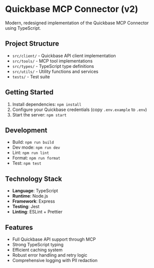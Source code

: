 # Quickbase MCP Connector (v2)

Modern, redesigned implementation of the Quickbase MCP Connector using TypeScript.

## Project Structure

- `src/client/` - Quickbase API client implementation
- `src/tools/` - MCP tool implementations
- `src/types/` - TypeScript type definitions
- `src/utils/` - Utility functions and services
- `tests/` - Test suite

## Getting Started

1. Install dependencies: `npm install`
2. Configure your Quickbase credentials (copy `.env.example` to `.env`)
3. Start the server: `npm start`

## Development

- Build: `npm run build`
- Dev mode: `npm run dev`
- Lint: `npm run lint`
- Format: `npm run format`
- Test: `npm test`

## Technology Stack

- **Language**: TypeScript
- **Runtime**: Node.js
- **Framework**: Express
- **Testing**: Jest
- **Linting**: ESLint + Prettier

## Features

- Full Quickbase API support through MCP
- Strong TypeScript typing
- Efficient caching system
- Robust error handling and retry logic
- Comprehensive logging with PII redaction